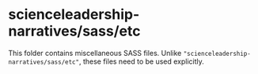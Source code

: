 # scienceleadership-narratives/sass/etc

This folder contains miscellaneous SASS files. Unlike `"scienceleadership-narratives/sass/etc"`, these files
need to be used explicitly.
